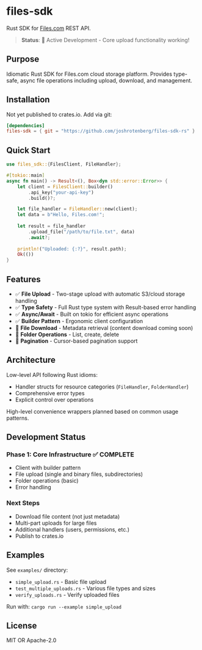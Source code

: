 # files-sdk

Rust SDK for [Files.com](https://files.com) REST API.

> **Status**: 🚧 Active Development - Core upload functionality working!

## Purpose

Idiomatic Rust SDK for Files.com cloud storage platform. Provides type-safe, async file operations including upload, download, and management.

## Installation

Not yet published to crates.io. Add via git:

```toml
[dependencies]
files-sdk = { git = "https://github.com/joshrotenberg/files-sdk-rs" }
```

## Quick Start

```rust
use files_sdk::{FilesClient, FileHandler};

#[tokio::main]
async fn main() -> Result<(), Box<dyn std::error::Error>> {
    let client = FilesClient::builder()
        .api_key("your-api-key")
        .build()?;

    let file_handler = FileHandler::new(client);
    let data = b"Hello, Files.com!";
    
    let result = file_handler
        .upload_file("/path/to/file.txt", data)
        .await?;
    
    println!("Uploaded: {:?}", result.path);
    Ok(())
}
```

## Features

- ✅ **File Upload** - Two-stage upload with automatic S3/cloud storage handling
- ✅ **Type Safety** - Full Rust type system with Result-based error handling
- ✅ **Async/Await** - Built on tokio for efficient async operations
- ✅ **Builder Pattern** - Ergonomic client configuration
- 🚧 **File Download** - Metadata retrieval (content download coming soon)
- 🚧 **Folder Operations** - List, create, delete
- 🚧 **Pagination** - Cursor-based pagination support

## Architecture

Low-level API following Rust idioms:
- Handler structs for resource categories (`FileHandler`, `FolderHandler`)
- Comprehensive error types
- Explicit control over operations

High-level convenience wrappers planned based on common usage patterns.

## Development Status

### Phase 1: Core Infrastructure ✅ COMPLETE
- Client with builder pattern
- File upload (single and binary files, subdirectories)
- Folder operations (basic)
- Error handling

### Next Steps
- Download file content (not just metadata)
- Multi-part uploads for large files
- Additional handlers (users, permissions, etc.)
- Publish to crates.io

## Examples

See `examples/` directory:
- `simple_upload.rs` - Basic file upload
- `test_multiple_uploads.rs` - Various file types and sizes
- `verify_uploads.rs` - Verify uploaded files

Run with: `cargo run --example simple_upload`

## License

MIT OR Apache-2.0
